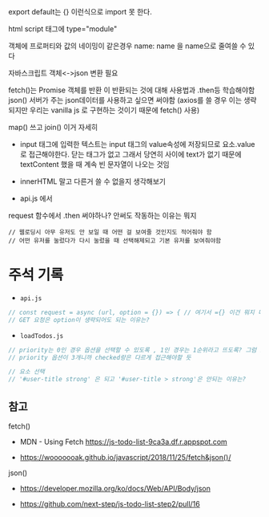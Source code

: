 export default는 {} 이런식으로 import 못 한다.

html script 태그에 type="module"

객체에 프로퍼티와 값의 네이밍이 같은경우
name: name
을
name으로 줄여쓸 수 있다

자바스크립트 객체<->json 변환 필요

fetch()는 Promise 객체를 반환
이 반환되는 것에 대해 사용법과 .then등 학습해야함
json() 서버가 주는 json데이터를 사용하고 싶으면 써야함
(axios를 쓸 경우 이는 생략되지만 우리는 vanilla js 로 구현하는 것이기 때문에 fetch() 사용)

map() 쓰고 join() 이거 자세히

- input 태그에 입력한 텍스트는 input 태그의 value속성에 저장되므로 요소.value로 접근해야한다. 닫는 태그가 없고 그래서 당연히 사이에 text가 없기 때문에 textContent 했을 때 계속 빈 문자열이 나오는 것임

- innerHTML 말고 다른거 쓸 수 없을지 생각해보기

- api.js 에서

request 함수에서 .then 써야하나? 안써도 작동하는 이유는 뭐지

    // 웹로딩시 아무 유저도 안 보일 때 어떤 걸 보여줄 것인지도 적어줘야 함
    // 어떤 유저를 눌렀다가 다시 눌렀을 때 선택해제되고 기본 유저를 보여줘야함

# 주석 기록

- `api.js`

```js
// const request = async (url, option = {}) => { // 여기서 ={} 이건 뭐지 디폴트 매개변수 표현방법중에 이렇게 중괄호로 표현하면 뭐지!
// GET 요청은 option이 생략되어도 되는 이유는?
```

- `loadTodos.js`

```js
// priority는 0인 경우 옵션을 선택할 수 있도록 , 1인 경우는 1순위라고 뜨도록? 그럼 1순위일 때 혹시 수정은 어떻게 하나
// priority 옵션이 3개니까 checked랑은 다르게 접근해야할 듯

// 요소 선택
// '#user-title strong' 은 되고 '#user-title > strong'은 안되는 이유는?
```

## 참고

fetch()

- MDN - Using Fetch https://js-todo-list-9ca3a.df.r.appspot.com

- https://wooooooak.github.io/javascript/2018/11/25/fetch&json()/

json()

- https://developer.mozilla.org/ko/docs/Web/API/Body/json

- https://github.com/next-step/js-todo-list-step2/pull/16
